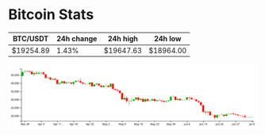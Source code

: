 # Bitcoin Stats

BTC/USDT|24h change|24h high|24h low|
|---|---|---|---|
|$19254.89|1.43%|$19647.63|$18964.00|

<img src="./chart.svg">
